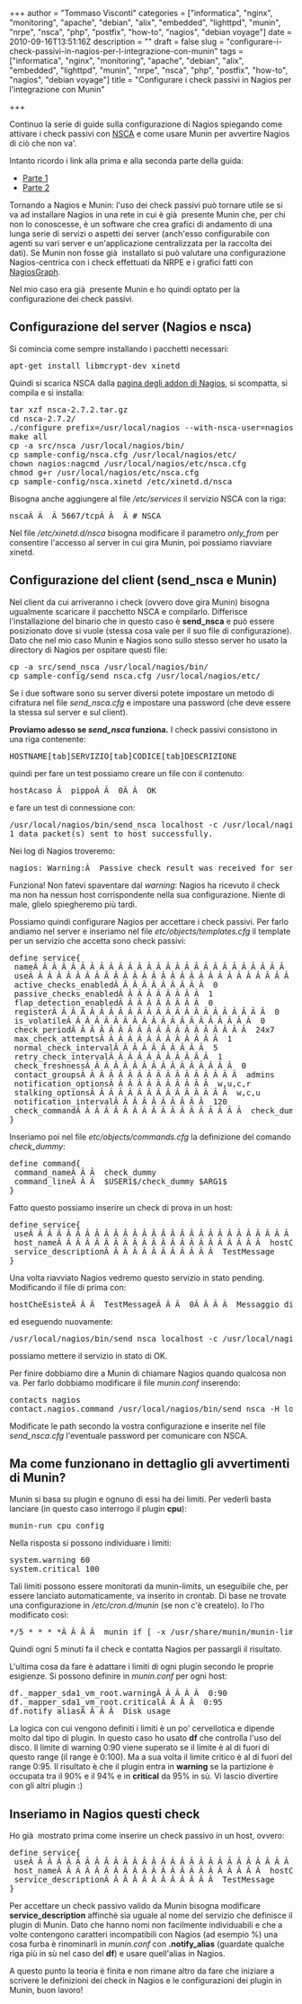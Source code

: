 +++
author = "Tommaso Visconti"
categories = ["informatica", "nginx", "monitoring", "apache", "debian", "alix", "embedded", "lighttpd", "munin", "nrpe", "nsca", "php", "postfix", "how-to", "nagios", "debian voyage"]
date = 2010-09-16T13:51:16Z
description = ""
draft = false
slug = "configurare-i-check-passivi-in-nagios-per-l-integrazione-con-munin"
tags = ["informatica", "nginx", "monitoring", "apache", "debian", "alix", "embedded", "lighttpd", "munin", "nrpe", "nsca", "php", "postfix", "how-to", "nagios", "debian voyage"]
title = "Configurare i check passivi in Nagios per l'integrazione con Munin"

+++

Continuo la serie di guide sulla configurazione di Nagios spiegando come attivare i check passivi con <a href="http://www.nagios.org/download/addons" target="_blank">NSCA</a> e come usare Munin per avvertire Nagios di ciò che non va'.

Intanto ricordo i link alla prima e alla seconda parte della guida:
<ul>
	<li><a href="http://www.tommyblue.it/2010/02/12/costruirsi-un-sistema-di-monitoraggio-casalingo-con-nagios-parte-1/">Parte 1</a></li>
	<li><a href="http://www.tommyblue.it/2010/02/17/costruirsi-un-sistema-di-monitoraggio-casalingo-con-nagios-parte-2/">Parte 2</a></li>
</ul>
Tornando a Nagios e Munin: l'uso dei check passivi può tornare utile se si va ad installare Nagios in una rete in cui è già  presente Munin che, per chi non lo conoscesse, è un software che crea grafici di andamento di una lunga serie di servizi o aspetti dei server (anch'esso configurabile con agenti su vari server e un'applicazione centralizzata per la raccolta dei dati).
Se Munin non fosse già  installato si può valutare una configurazione Nagios-centrica con i check effettuati da NRPE e i grafici fatti con <a href="http://nagiosgraph.sourceforge.net/" target="_blank">NagiosGraph</a>.

Nel mio caso era già  presente Munin e ho quindi optato per la configurazione dei check passivi.<!--more-->
<h2>Configurazione del server (Nagios e nsca)</h2>
Si comincia come sempre installando i pacchetti necessari:
<pre>apt-get install libmcrypt-dev xinetd</pre>
Quindi si scarica NSCA dalla <a href="http://www.nagios.org/download/addons" target="_blank">pagina degli addon di Nagios</a>, si scompatta, si compila e si installa:
<pre>tar xzf nsca-2.7.2.tar.gz
cd nsca-2.7.2/
./configure prefix=/usr/local/nagios --with-nsca-user=nagios --with-nsca-grp=nagcmd
make all
cp -a src/nsca /usr/local/nagios/bin/
cp sample-config/nsca.cfg /usr/local/nagios/etc/
chown nagios:nagcmd /usr/local/nagios/etc/nsca.cfg
chmod g+r /usr/local/nagios/etc/nsca.cfg
cp sample-config/nsca.xinetd /etc/xinetd.d/nsca</pre>
Bisogna anche aggiungere al file <em>/etc/services</em> il servizio NSCA con la riga:
<pre>nscaÂ Â  Â 5667/tcpÂ Â  Â # NSCA</pre>
Nel file <em>/etc/xinetd.d/nsca</em> bisogna modificare il parametro <em>only_from</em> per consentire l'accesso al server in cui gira Munin, poi possiamo riavviare xinetd.
<h2>Configurazione del client (send_nsca e Munin)</h2>
Nel client da cui arriveranno i check (ovvero dove gira Munin) bisogna ugualmente scaricare il pacchetto NSCA e compilarlo. Differisce l'installazione del binario che in questo caso è <strong>send_nsca</strong> e può essere posizionato dove si vuole (stessa cosa vale per il suo file di configurazione). Dato che nel mio caso Munin e Nagios sono sullo stesso server ho usato la directory di Nagios per ospitare questi file:
<pre>cp -a src/send_nsca /usr/local/nagios/bin/
cp sample-config/send_nsca.cfg /usr/local/nagios/etc/</pre>
Se i due software sono su server diversi potete impostare un metodo di cifratura nel file <em>send_nsca.cfg</em> e impostare una password (che deve essere la stessa sul server e sul client).

<strong>Proviamo adesso se <em>send_nsca</em> funziona.</strong> I check passivi consistono in una riga contenente:
<pre>HOSTNAME[tab]SERVIZIO[tab]CODICE[tab]DESCRIZIONE</pre>
quindi per fare un test possiamo creare un file con il contenuto:
<pre>hostAcaso Â  pippoÂ Â  0Â Â  OK</pre>
e fare un test di connessione con:
<pre>/usr/local/nagios/bin/send_nsca localhost -c /usr/local/nagios/etc/send_nsca.cfg &lt; test
1 data packet(s) sent to host successfully.</pre>
Nei log di Nagios troveremo:
<pre>nagios: Warning:Â  Passive check result was received for service 'pippo' on host 'hostAcaso', but the host could not be found!</pre>
Funziona! Non fatevi spaventare dal <em>warning</em>: Nagios ha ricevuto il check ma non ha nessun host corrispondente nella sua configurazione. Niente di male, glielo spiegheremo più tardi.

Possiamo quindi configurare Nagios per accettare i check passivi. Per farlo andiamo nel server e inseriamo nel file <em>etc/objects/templates.cfg</em> il template per un servizio che accetta sono check passivi:
<pre>define service{
 nameÂ Â Â Â Â Â Â Â Â Â Â Â Â Â Â Â Â Â Â Â Â Â Â Â Â Â Â  passive-service
 useÂ Â Â Â Â Â Â Â Â Â Â Â Â Â Â Â Â Â Â Â Â Â Â Â Â Â Â Â  generic-service
 active_checks_enabledÂ Â Â Â Â Â Â Â Â Â  0
 passive_checks_enabledÂ Â Â Â Â Â Â Â Â  1
 flap_detection_enabledÂ Â Â Â Â Â Â Â Â  0
 registerÂ Â Â Â Â Â Â Â Â Â Â Â Â Â Â Â Â Â Â Â Â Â Â  0
 is_volatileÂ Â Â Â Â Â Â Â Â Â Â Â Â Â Â Â Â Â Â Â  0
 check_periodÂ Â Â Â Â Â Â Â Â Â Â Â Â Â Â Â Â Â Â  24x7
 max_check_attemptsÂ Â Â Â Â Â Â Â Â Â Â Â Â  1
 normal_check_intervalÂ Â Â Â Â Â Â Â Â Â  5
 retry_check_intervalÂ Â Â Â Â Â Â Â Â Â Â  1
 check_freshnessÂ Â Â Â Â Â Â Â Â Â Â Â Â Â Â Â  0
 contact_groupsÂ Â Â Â Â Â Â Â Â Â Â Â Â Â Â Â Â  admins
 notification_optionsÂ Â Â Â Â Â Â Â Â Â Â  w,u,c,r
 stalking_optionsÂ Â Â Â Â Â Â Â Â Â Â Â Â Â Â  w,c,u
 notification_intervalÂ Â Â Â Â Â Â Â Â Â  120
 check_commandÂ Â Â Â Â Â Â Â Â Â Â Â Â Â Â Â Â Â  check_dummy!0
}</pre>
Inseriamo poi nel file <em>etc/objects/commands.cfg</em> la definizione del comando <em>check_dummy</em>:
<pre>define command{
 command_nameÂ Â Â  check_dummy
 command_lineÂ Â Â  $USER1$/check_dummy $ARG1$
}</pre>
Fatto questo possiamo inserire un check di prova in un host:
<pre>define service{
 useÂ Â Â Â Â Â Â Â Â Â Â Â Â Â Â Â Â Â Â Â Â Â Â Â Â Â Â Â  passive-service
 host_nameÂ Â Â Â Â Â Â Â Â Â Â Â Â Â Â Â Â Â Â Â Â Â  hostCheEsiste
 service_descriptionÂ Â Â Â Â Â Â Â Â Â Â Â  TestMessage
}</pre>
Una volta riavviato Nagios vedremo questo servizio in stato pending. Modificando il file di prima con:
<pre>hostCheEsisteÂ Â Â  TestMessageÂ Â Â  0Â Â Â Â  Messaggio di OK</pre>
ed eseguendo nuovamente:
<pre>/usr/local/nagios/bin/send_nsca localhost -c /usr/local/nagios/etc/send_nsca.cfg &lt; test</pre>
possiamo mettere il servizio in stato di OK.

Per finire dobbiamo dire a Munin di chiamare Nagios quando qualcosa non va. Per farlo dobbiamo modificare il file <em>munin.conf</em> inserendo:
<pre>contacts nagios
contact.nagios.command /usr/local/nagios/bin/send_nsca -H localhost -c /usr/local/nagios/etc/send_nsca.cfg</pre>
Modificate le path secondo la vostra configurazione e inserite nel file <em>send_nsca.cfg</em> l'eventuale password per comunicare con NSCA.
<h2>Ma come funzionano in dettaglio gli avvertimenti di Munin?</h2>
Munin si basa su plugin e ognuno di essi ha dei limiti. Per vederli basta lanciare (in questo caso interrogo il plugin <strong>cpu</strong>):
<pre>munin-run cpu config</pre>
Nella risposta si possono individuare i limiti:
<pre>system.warning 60
system.critical 100</pre>
Tali limiti possono essere monitorati da munin-limits, un eseguibile che, per essere lanciato automaticamente, va inserito in crontab. Di base ne trovate una configurazione in <em>/etc/cron.d/munin</em> (se non c'è createlo). Io l'ho modificato così:
<pre>*/5 * * * *Â Â Â Â  munin if [ -x /usr/share/munin/munin-limits ]; then /usr/share/munin/munin-limits --force --contact nagios --contact old-nagios; fi</pre>
Quindi ogni 5 minuti fa il check e contatta Nagios per passargli il risultato.

L'ultima cosa da fare è adattare i limiti di ogni plugin secondo le proprie esigienze. Si possono definire in <em>munin.conf</em> per ogni host:
<pre>df._mapper_sda1_vm_root.warningÂ Â Â Â Â  0:90
df._mapper_sda1_vm_root.criticalÂ Â Â Â  0:95
df.notify_aliasÂ Â Â Â  Disk usage</pre>
La logica con cui vengono definiti i limiti è un po' cervellotica e dipende molto dal tipo di plugin. In questo caso ho usato <strong>df</strong> che controlla l'uso del disco.
Il limite di warning 0:90 viene superato se il limite è al di fuori di questo range (il range è 0:100). Ma a sua volta il limite critico è al di fuori del range 0:95. Il risultato è che il plugin entra in <strong>warning</strong> se la partizione è occupata tra il 90% e il 94% e in <strong>critical</strong> da 95% in sù.
Vi lascio divertire con gli altri plugin :)
<h2>Inseriamo in Nagios questi check</h2>
Ho già  mostrato prima come inserire un check passivo in un host, ovvero:
<pre>define service{
 useÂ Â Â Â Â Â Â Â Â Â Â Â Â Â Â Â Â Â Â Â Â Â Â Â Â Â Â Â  passive-service
 host_nameÂ Â Â Â Â Â Â Â Â Â Â Â Â Â Â Â Â Â Â Â Â Â  hostCheEsiste
 service_descriptionÂ Â Â Â Â Â Â Â Â Â Â Â  TestMessage
}
</pre>
Per accettare un check passivo valido da Munin bisogna modificare <strong>service_description</strong> affinchè sia uguale al nome del servizio che definisce il plugin di Munin. Dato che hanno nomi non facilmente individuabili e che a volte contengono caratteri incompatibili con Nagios (ad esempio %) una cosa furba è rinominarli in <em>munin.conf</em> con <strong>.notify_alias</strong> (guardate qualche riga più in sù nel caso del <strong>df</strong>) e usare quell'alias in Nagios.

A questo punto la teoria è finita e non rimane altro da fare che iniziare a scrivere le definizioni dei check in Nagios e le configurazioni dei plugin in Munin, buon lavoro!